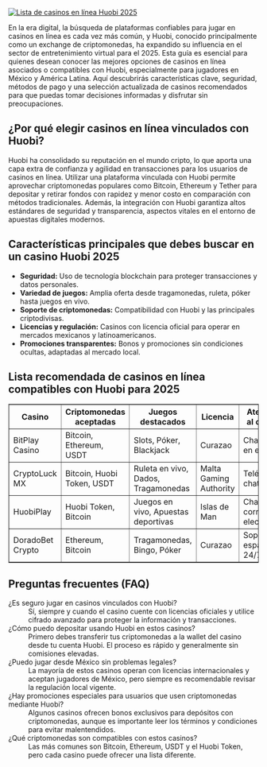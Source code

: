 [![Lista de casinos en línea Huobi 2025](https://123-caf.pages.dev/gitsignup.png)](https://vrmoo.ru/Bt82HjjY)

<p>En la era digital, la búsqueda de plataformas confiables para jugar en casinos en línea es cada vez más común, y Huobi, conocido principalmente como un exchange de criptomonedas, ha expandido su influencia en el sector de entretenimiento virtual para el 2025. Esta guía es esencial para quienes desean conocer las mejores opciones de casinos en línea asociados o compatibles con Huobi, especialmente para jugadores en México y América Latina. Aquí descubrirás características clave, seguridad, métodos de pago y una selección actualizada de casinos recomendados para que puedas tomar decisiones informadas y disfrutar sin preocupaciones.</p>  <h2>¿Por qué elegir casinos en línea vinculados con Huobi?</h2> <p>Huobi ha consolidado su reputación en el mundo cripto, lo que aporta una capa extra de confianza y agilidad en transacciones para los usuarios de casinos en línea. Utilizar una plataforma vinculada con Huobi permite aprovechar criptomonedas populares como Bitcoin, Ethereum y Tether para depositar y retirar fondos con rapidez y menor costo en comparación con métodos tradicionales. Además, la integración con Huobi garantiza altos estándares de seguridad y transparencia, aspectos vitales en el entorno de apuestas digitales modernos.</p>  <h2>Características principales que debes buscar en un casino Huobi 2025</h2> <ul>   <li><strong>Seguridad:</strong> Uso de tecnología blockchain para proteger transacciones y datos personales.</li>   <li><strong>Variedad de juegos:</strong> Amplia oferta desde tragamonedas, ruleta, póker hasta juegos en vivo.</li>   <li><strong>Soporte de criptomonedas:</strong> Compatibilidad con Huobi y las principales criptodivisas.</li>   <li><strong>Licencias y regulación:</strong> Casinos con licencia oficial para operar en mercados mexicanos y latinoamericanos.</li>   <li><strong>Promociones transparentes:</strong> Bonos y promociones sin condiciones ocultas, adaptadas al mercado local.</li> </ul>  <h2>Lista recomendada de casinos en línea compatibles con Huobi para 2025</h2> <table border="1" cellpadding="8" cellspacing="0">   <thead>     <tr>       <th>Casino</th>       <th>Criptomonedas aceptadas</th>       <th>Juegos destacados</th>       <th>Licencia</th>       <th>Atención al cliente</th>     </tr>   </thead>   <tbody>     <tr>       <td>BitPlay Casino</td>       <td>Bitcoin, Ethereum, USDT</td>       <td>Slots, Póker, Blackjack</td>       <td>Curazao</td>       <td>Chat 24/7 en español</td>     </tr>     <tr>       <td>CryptoLuck MX</td>       <td>Bitcoin, Huobi Token, USDT</td>       <td>Ruleta en vivo, Dados, Tragamonedas</td>       <td>Malta Gaming Authority</td>       <td>Teléfono y chat</td>     </tr>     <tr>       <td>HuobiPlay</td>       <td>Huobi Token, Bitcoin</td>       <td>Juegos en vivo, Apuestas deportivas</td>       <td>Islas de Man</td>       <td>Chat, correo electrónico</td>     </tr>     <tr>       <td>DoradoBet Crypto</td>       <td>Ethereum, Bitcoin</td>       <td>Tragamonedas, Bingo, Póker</td>       <td>Curazao</td>       <td>Soporte en español 24/7</td>     </tr>   </tbody> </table>  <h2>Preguntas frecuentes (FAQ)</h2> <dl>   <dt>¿Es seguro jugar en casinos vinculados con Huobi?</dt>   <dd>Sí, siempre y cuando el casino cuente con licencias oficiales y utilice cifrado avanzado para proteger la información y transacciones.</dd>    <dt>¿Cómo puedo depositar usando Huobi en estos casinos?</dt>   <dd>Primero debes transferir tus criptomonedas a la wallet del casino desde tu cuenta Huobi. El proceso es rápido y generalmente sin comisiones elevadas.</dd>    <dt>¿Puedo jugar desde México sin problemas legales?</dt>   <dd>La mayoría de estos casinos operan con licencias internacionales y aceptan jugadores de México, pero siempre es recomendable revisar la regulación local vigente.</dd>    <dt>¿Hay promociones especiales para usuarios que usen criptomonedas mediante Huobi?</dt>   <dd>Algunos casinos ofrecen bonos exclusivos para depósitos con criptomonedas, aunque es importante leer los términos y condiciones para evitar malentendidos.</dd>    <dt>¿Qué criptomonedas son compatibles con estos casinos?</dt>   <dd>Las más comunes son Bitcoin, Ethereum, USDT y el Huobi Token, pero cada casino puede ofrecer una lista diferente.</dd> </dl>